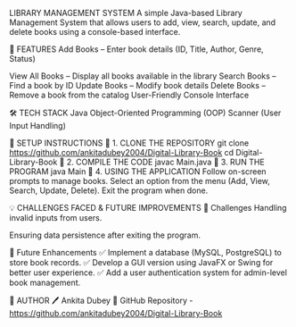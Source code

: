 LIBRARY MANAGEMENT SYSTEM
A simple Java-based Library Management System that allows users to add, view, search, update, and delete books using a console-based interface.

🚀 FEATURES
Add Books – Enter book details (ID, Title, Author, Genre, Status)

View All Books – Display all books available in the library
Search Books – Find a book by ID
Update Books – Modify book details
Delete Books – Remove a book from the catalog
User-Friendly Console Interface

🛠 TECH STACK
Java
Object-Oriented Programming (OOP)
Scanner (User Input Handling)

📌 SETUP INSTRUCTIONS
🔹 1. CLONE THE REPOSITORY
      git clone https://github.com/ankitadubey2004/Digital-Library-Book
      cd Digital-Library-Book
🔹 2. COMPILE THE CODE
      javac Main.java
🔹 3. RUN THE PROGRAM
      java Main
🔹 4. USING THE APPLICATION
Follow on-screen prompts to manage books.
Select an option from the menu (Add, View, Search, Update, Delete).
Exit the program when done.

💡 CHALLENGES FACED & FUTURE IMPROVEMENTS
🔸 Challenges
Handling invalid inputs from users.

Ensuring data persistence after exiting the program.

🔸 Future Enhancements
✅ Implement a database (MySQL, PostgreSQL) to store book records.
✅ Develop a GUI version using JavaFX or Swing for better user experience.
✅ Add a user authentication system for admin-level book management.

👤 AUTHOR
🖊 Ankita Dubey
🔗 GitHub Repository - https://github.com/ankitadubey2004/Digital-Library-Book

